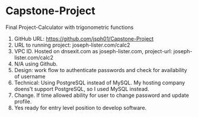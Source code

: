 # Capstone-Project
Final Project-Calculator with trigonometric functions

1. GitHub URL: https://github.com/jsph01/Capstone-Project
2. URL to running project: joseph-lister.com/calc2
3. VPC ID.  Hosted on dnsexit.com as joseph-lister.com, project-url: joseph-lister.com/calc2
4. N/A using Github.
5. Design: work flow to authenticate passwords and check for availability of username
6. Technical: Using PostgreSQL instead of MySQL.  My hosting company doens't support PostgreSQL, so I used MySQL instead.
7. Change.  If time allowed ability for user to change password and update profile.
8. Yes ready for entry level position to develop software.
